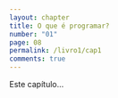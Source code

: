 ```yaml
---
layout: chapter
title: O que é programar?
number: "01"
page: 08
permalink: /livro1/cap1
comments: true
---
```

Este capítulo…